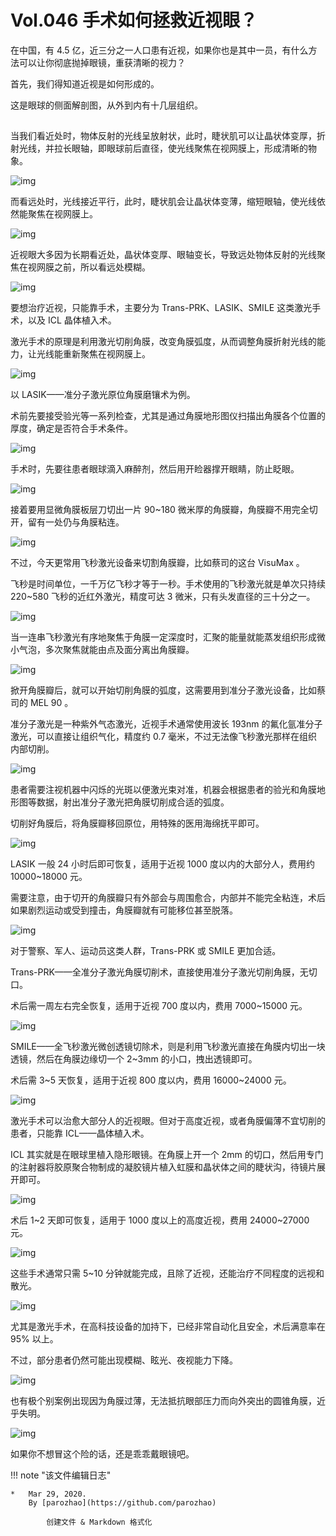 # Vol.046 手术如何拯救近视眼？

在中国，有 4.5 亿，近三分之一人口患有近视，如果你也是其中一员，有什么方法可以让你彻底抛掉眼镜，重获清晰的视力？

首先，我们得知道近视是如何形成的。

这是眼球的侧面解剖图，从外到内有十几层组织。

![img](data:image/gif;base64,iVBORw0KGgoAAAANSUhEUgAAAAEAAAABCAYAAAAfFcSJAAAADUlEQVQImWNgYGBgAAAABQABh6FO1AAAAABJRU5ErkJggg==)

当我们看近处时，物体反射的光线呈放射状，此时，睫状肌可以让晶状体变厚，折射光线，并拉长眼轴，即眼球前后直径，使光线聚焦在视网膜上，形成清晰的物象。

![img](https://mmbiz.qpic.cn/mmbiz_gif/U6yRaDu1NaafxibaQomU4QchPy5ibt1L56JptkDCfpY7XoRhuxeZNYdBk6Kic1CiaTs80jnlvBG8h08hiaHvF7jEZLQ/640?wx_fmt=gif&tp=webp&wxfrom=5&wx_lazy=1)

而看远处时，光线接近平行，此时，睫状肌会让晶状体变薄，缩短眼轴，使光线依然能聚焦在视网膜上。

![img](https://mmbiz.qpic.cn/mmbiz_gif/U6yRaDu1NaafxibaQomU4QchPy5ibt1L56cdpqFxeyyB8xVU6n4XmzOVg43eCIn2u373b7asoQNIu9GOpuh3O2VA/640?wx_fmt=gif&tp=webp&wxfrom=5&wx_lazy=1)

近视眼大多因为长期看近处，晶状体变厚、眼轴变长，导致远处物体反射的光线聚焦在视网膜之前，所以看远处模糊。

![img](https://mmbiz.qpic.cn/mmbiz_gif/U6yRaDu1NaafxibaQomU4QchPy5ibt1L56GCBjia2AKqPxd458Jtjr7etNjDBnJMlVCTiaViaau4J859Hfr8EbTUdAg/640?wx_fmt=gif&tp=webp&wxfrom=5&wx_lazy=1)

要想治疗近视，只能靠手术，主要分为 Trans-PRK、LASIK、SMILE 这类激光手术，以及 ICL 晶体植入术。

激光手术的原理是利用激光切削角膜，改变角膜弧度，从而调整角膜折射光线的能力，让光线能重新聚焦在视网膜上。

![img](https://mmbiz.qpic.cn/mmbiz_gif/U6yRaDu1NaafxibaQomU4QchPy5ibt1L565VIC3iaY6Ql9LYiaWsNeXdUGBSKvTw6VqZMnjxo1wLbLuOLoJg7qxNZA/640?wx_fmt=gif&tp=webp&wxfrom=5&wx_lazy=1)

以 LASIK——准分子激光原位角膜磨镶术为例。

术前先要接受验光等一系列检查，尤其是通过角膜地形图仪扫描出角膜各个位置的厚度，确定是否符合手术条件。

![img](https://mmbiz.qpic.cn/mmbiz_gif/U6yRaDu1NaafxibaQomU4QchPy5ibt1L56QVYia6DXFEOBt250ua4EX0mIxicdRwlyrJszpB6nsDg9191r9GSE9V4w/640?wx_fmt=gif&tp=webp&wxfrom=5&wx_lazy=1)

手术时，先要往患者眼球滴入麻醉剂，然后用开睑器撑开眼睛，防止眨眼。

![img](https://mmbiz.qpic.cn/mmbiz_gif/U6yRaDu1NaafxibaQomU4QchPy5ibt1L56awicRL7iagt7henfYIiaXtBYtzImn0qRQRyRKRd1rFVro7cibicRctJ2ic0A/640?wx_fmt=gif&tp=webp&wxfrom=5&wx_lazy=1)

接着要用显微角膜板层刀切出一片 90~180 微米厚的角膜瓣，角膜瓣不用完全切开，留有一处仍与角膜粘连。

![img](https://mmbiz.qpic.cn/mmbiz_gif/U6yRaDu1NaafxibaQomU4QchPy5ibt1L56VGO16VFjacRGUAIicHoJSOONsiaqL2vCkxl45CGhn2NPdQfwtZU0jibJg/640?wx_fmt=gif&tp=webp&wxfrom=5&wx_lazy=1)

不过，今天更常用飞秒激光设备来切割角膜瓣，比如蔡司的这台 VisuMax 。

飞秒是时间单位，一千万亿飞秒才等于一秒。手术使用的飞秒激光就是单次只持续 220~580 飞秒的近红外激光，精度可达 3 微米，只有头发直径的三十分之一。

![img](https://mmbiz.qpic.cn/mmbiz_gif/U6yRaDu1NaafxibaQomU4QchPy5ibt1L56rwurl05ric9LXYwB2vUHFFPMLvSSU8SqMFJLMHBuSBvbZlfWict8cukw/640?wx_fmt=gif&tp=webp&wxfrom=5&wx_lazy=1)

当一连串飞秒激光有序地聚焦于角膜一定深度时，汇聚的能量就能蒸发组织形成微小气泡，多次聚焦就能由点及面分离出角膜瓣。

![img](https://mmbiz.qpic.cn/mmbiz_gif/U6yRaDu1NaafxibaQomU4QchPy5ibt1L56albZ6ltTjZO5TUHmufsSzMf5TFxfsqjsnbXaRoQX5tEBI5kunIDFxw/640?wx_fmt=gif&tp=webp&wxfrom=5&wx_lazy=1)

掀开角膜瓣后，就可以开始切削角膜的弧度，这需要用到准分子激光设备，比如蔡司的 MEL 90 。

准分子激光是一种紫外气态激光，近视手术通常使用波长 193nm 的氟化氩准分子激光，可以直接让组织气化，精度约 0.7 毫米，不过无法像飞秒激光那样在组织内部切削。

![img](https://mmbiz.qpic.cn/mmbiz_gif/U6yRaDu1NaafxibaQomU4QchPy5ibt1L56HicWknA14NicQhic2caibEKQWES8sTncz2ATaL8uIBiabdfLYAoWWghtrTA/640?wx_fmt=gif&tp=webp&wxfrom=5&wx_lazy=1)

患者需要注视机器中闪烁的光斑以便激光束对准，机器会根据患者的验光和角膜地形图等数据，射出准分子激光把角膜切削成合适的弧度。

切削好角膜后，将角膜瓣移回原位，用特殊的医用海绵抚平即可。

![img](https://mmbiz.qpic.cn/mmbiz_gif/U6yRaDu1NaafxibaQomU4QchPy5ibt1L56SSxicVYljZwF6Uk9TiaGL6vGhWEyiaT1oybJ7OtUR2pewWuHHry3p6s2A/640?wx_fmt=gif&tp=webp&wxfrom=5&wx_lazy=1)

LASIK 一般 24 小时后即可恢复，适用于近视 1000 度以内的大部分人，费用约 10000~18000 元。

需要注意，由于切开的角膜瓣只有外部会与周围愈合，内部并不能完全粘连，术后如果剧烈运动或受到撞击，角膜瓣就有可能移位甚至脱落。

![img](https://mmbiz.qpic.cn/mmbiz_gif/U6yRaDu1NaafxibaQomU4QchPy5ibt1L56UtnPnkkJ02KeVXtLSmF8sKjHOz41aFHdBhmsr5dh5mFcuqictyf9HDQ/640?wx_fmt=gif&tp=webp&wxfrom=5&wx_lazy=1)

对于警察、军人、运动员这类人群，Trans-PRK 或 SMILE 更加合适。

Trans-PRK——全准分子激光角膜切削术，直接使用准分子激光切削角膜，无切口。

术后需一周左右完全恢复，适用于近视 700 度以内，费用 7000~15000 元。

![img](https://mmbiz.qpic.cn/mmbiz_gif/U6yRaDu1NaafxibaQomU4QchPy5ibt1L567hib0bDy9zLgCEJxibKR3GWbyQxjvDjUrcWm7hgxqicCZttjxA6ASu3bw/640?wx_fmt=gif&tp=webp&wxfrom=5&wx_lazy=1)

SMILE——全飞秒激光微创透镜切除术，则是利用飞秒激光直接在角膜内切出一块透镜，然后在角膜边缘切一个 2~3mm 的小口，拽出透镜即可。

术后需 3~5 天恢复，适用于近视 800 度以内，费用 16000~24000 元。

![img](https://mmbiz.qpic.cn/mmbiz_gif/U6yRaDu1NaafxibaQomU4QchPy5ibt1L56a7Vb3EILuZW75WejWSZBDUm6zSLlnaOeHzF4VAjLPicXOlrAhib1AJEg/640?wx_fmt=gif&tp=webp&wxfrom=5&wx_lazy=1)

激光手术可以治愈大部分人的近视眼。但对于高度近视，或者角膜偏薄不宜切削的患者，只能靠 ICL——晶体植入术。

ICL 其实就是在眼球里植入隐形眼镜。在角膜上开一个 2mm 的切口，然后用专门的注射器将胶原聚合物制成的凝胶镜片植入虹膜和晶状体之间的睫状沟，待镜片展开即可。

![img](https://mmbiz.qpic.cn/mmbiz_gif/U6yRaDu1NaafxibaQomU4QchPy5ibt1L56nV1YpeAVx4Iice8g4UrcdpskLSQt3c3Wn8HicLWE3oGYX9reRuBWOgUA/640?wx_fmt=gif&tp=webp&wxfrom=5&wx_lazy=1)

术后 1~2 天即可恢复，适用于 1000 度以上的高度近视，费用 24000~27000 元。

![img](https://mmbiz.qpic.cn/mmbiz_png/U6yRaDu1NaafxibaQomU4QchPy5ibt1L5630ftUSksaN2ww8fzkJ32hHSsb9sXHaEibTAEKOFkyrSpngxwbJsicy7w/640?wx_fmt=png&tp=webp&wxfrom=5&wx_lazy=1&wx_co=1)

这些手术通常只需 5~10 分钟就能完成，且除了近视，还能治疗不同程度的远视和散光。

![img](https://mmbiz.qpic.cn/mmbiz_png/U6yRaDu1NaafxibaQomU4QchPy5ibt1L56k3duOtNwNIoGC8QNWpEQ7Ivnxp8afBLhzo7s2hqwEmGn7PmJ3IfDZQ/640?wx_fmt=png&tp=webp&wxfrom=5&wx_lazy=1&wx_co=1)

尤其是激光手术，在高科技设备的加持下，已经非常自动化且安全，术后满意率在 95% 以上。

不过，部分患者仍然可能出现模糊、眩光、夜视能力下降。

![img](https://mmbiz.qpic.cn/mmbiz_gif/U6yRaDu1NaafxibaQomU4QchPy5ibt1L56MX2N0ibnzBgXnHBaAF7ljskkNxSviaTeHMhbf9zHxmrbpib6kcBFL5PibQ/640?wx_fmt=gif&tp=webp&wxfrom=5&wx_lazy=1)

也有极个别案例出现因为角膜过薄，无法抵抗眼部压力而向外突出的圆锥角膜，近乎失明。

![img](https://mmbiz.qpic.cn/mmbiz_gif/U6yRaDu1NaafxibaQomU4QchPy5ibt1L56nST0ge3reeN2bjbbACibjs0dGMQ5dm2M63PKpXVVzEBO8wuMgKszyDA/640?wx_fmt=gif&tp=webp&wxfrom=5&wx_lazy=1)

如果你不想冒这个险的话，还是乖乖戴眼镜吧。

!!! note "该文件编辑日志"

	* 	Mar 29, 2020.
		By [parozhao](https://github.com/parozhao)
	
			创建文件 & Markdown 格式化
